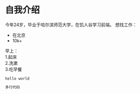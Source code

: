 # 自我介绍
今年24岁，毕业于哈尔滨师范大学，在饥人谷学习前端。
想找工作：  

* 在北京  
* 10k+  

早上：  
1.起床  
2.洗漱  
3.吃早餐  

`hello world`  

```javascript  
多行代码  
```
